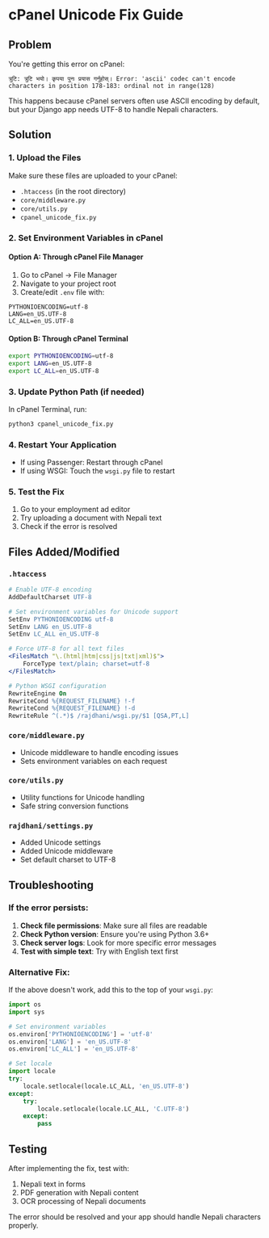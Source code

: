 # cPanel Unicode Fix Guide

## Problem
You're getting this error on cPanel:
```
त्रुटि: त्रुटि भयो। कृपया पुनः प्रयास गर्नुहोस्। Error: 'ascii' codec can't encode characters in position 178-183: ordinal not in range(128)
```

This happens because cPanel servers often use ASCII encoding by default, but your Django app needs UTF-8 to handle Nepali characters.

## Solution

### 1. Upload the Files
Make sure these files are uploaded to your cPanel:

- `.htaccess` (in the root directory)
- `core/middleware.py`
- `core/utils.py`
- `cpanel_unicode_fix.py`

### 2. Set Environment Variables in cPanel

#### Option A: Through cPanel File Manager
1. Go to cPanel → File Manager
2. Navigate to your project root
3. Create/edit `.env` file with:
```
PYTHONIOENCODING=utf-8
LANG=en_US.UTF-8
LC_ALL=en_US.UTF-8
```

#### Option B: Through cPanel Terminal
```bash
export PYTHONIOENCODING=utf-8
export LANG=en_US.UTF-8
export LC_ALL=en_US.UTF-8
```

### 3. Update Python Path (if needed)
In cPanel Terminal, run:
```bash
python3 cpanel_unicode_fix.py
```

### 4. Restart Your Application
- If using Passenger: Restart through cPanel
- If using WSGI: Touch the `wsgi.py` file to restart

### 5. Test the Fix
1. Go to your employment ad editor
2. Try uploading a document with Nepali text
3. Check if the error is resolved

## Files Added/Modified

### `.htaccess`
```apache
# Enable UTF-8 encoding
AddDefaultCharset UTF-8

# Set environment variables for Unicode support
SetEnv PYTHONIOENCODING utf-8
SetEnv LANG en_US.UTF-8
SetEnv LC_ALL en_US.UTF-8

# Force UTF-8 for all text files
<FilesMatch "\.(html|htm|css|js|txt|xml)$">
    ForceType text/plain; charset=utf-8
</FilesMatch>

# Python WSGI configuration
RewriteEngine On
RewriteCond %{REQUEST_FILENAME} !-f
RewriteCond %{REQUEST_FILENAME} !-d
RewriteRule ^(.*)$ /rajdhani/wsgi.py/$1 [QSA,PT,L]
```

### `core/middleware.py`
- Unicode middleware to handle encoding issues
- Sets environment variables on each request

### `core/utils.py`
- Utility functions for Unicode handling
- Safe string conversion functions

### `rajdhani/settings.py`
- Added Unicode settings
- Added Unicode middleware
- Set default charset to UTF-8

## Troubleshooting

### If the error persists:

1. **Check file permissions**: Make sure all files are readable
2. **Check Python version**: Ensure you're using Python 3.6+
3. **Check server logs**: Look for more specific error messages
4. **Test with simple text**: Try with English text first

### Alternative Fix:
If the above doesn't work, add this to the top of your `wsgi.py`:

```python
import os
import sys

# Set environment variables
os.environ['PYTHONIOENCODING'] = 'utf-8'
os.environ['LANG'] = 'en_US.UTF-8'
os.environ['LC_ALL'] = 'en_US.UTF-8'

# Set locale
import locale
try:
    locale.setlocale(locale.LC_ALL, 'en_US.UTF-8')
except:
    try:
        locale.setlocale(locale.LC_ALL, 'C.UTF-8')
    except:
        pass
```

## Testing
After implementing the fix, test with:
1. Nepali text in forms
2. PDF generation with Nepali content
3. OCR processing of Nepali documents

The error should be resolved and your app should handle Nepali characters properly.
